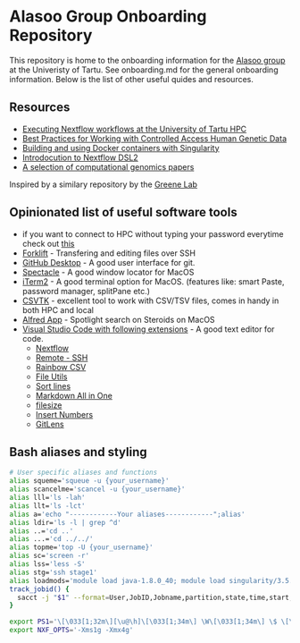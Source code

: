 # Alasoo Group Onboarding Repository
This repository is home to the onboarding information for the [Alasoo group](https://kauralasoo.github.io/) at the Univeristy of Tartu. See onboarding.md for the general onboarding information. Below is the list of other useful quides and resources.

## Resources

* [Executing Nextflow workflows at the University of Tartu HPC](resources/nextflow.md)
* [Best Practices for Working with Controlled Access Human Genetic Data](resources/controlled_access_data.md)
* [Building and using Docker containers with Singularity](resources/building_containers.md)
* [Introdocution to Nextflow DSL2](https://www.youtube.com/watch?v=-Ne4OP0aiYw&t=422s)
* [A selection of computational genomics papers](resources/papers.md)

Inspired by a similary repository by the [Greene Lab](https://github.com/greenelab/onboarding)

## Opinionated list of useful software tools
* if you want to connect to HPC without typing your password everytime check out [this](https://superuser.com/questions/8077/how-do-i-set-up-ssh-so-i-dont-have-to-type-my-password)
* [Forklift](https://binarynights.com/) - Transfering and editing files over SSH
* [GitHub Desktop](https://desktop.github.com/) - A good user interface for git.
* [Spectacle](https://www.spectacleapp.com/) - A good window locator for MacOS
* [iTerm2](https://iterm2.com/) - A good terminal option for MacOS. (features like: smart Paste, password manager, splitPane etc.) 
* [CSVTK](https://bioinf.shenwei.me/csvtk/) - excellent tool to work with CSV/TSV files, comes in handy in both HPC and local
* [Alfred App](https://www.alfredapp.com/) - Spotlight search on Steroids on MacOS
* [Visual Studio Code with following extensions](https://code.visualstudio.com/) - A good text editor for code.
  * [Nextflow](https://marketplace.visualstudio.com/items?itemName=nextflow.nextflow)
  * [Remote - SSH](https://marketplace.visualstudio.com/items?itemName=ms-vscode-remote.remote-ssh-edit)
  * [Rainbow CSV](https://marketplace.visualstudio.com/items?itemName=mechatroner.rainbow-csv)
  * [File Utils](https://marketplace.visualstudio.com/items?itemName=sleistner.vscode-fileutils)
  * [Sort lines](https://marketplace.visualstudio.com/items?itemName=Tyriar.sort-lines)
  * [Markdown All in One](https://marketplace.visualstudio.com/items?itemName=yzhang.markdown-all-in-one)
  * [filesize](https://marketplace.visualstudio.com/items?itemName=mkxml.vscode-filesize)
  * [Insert Numbers](https://marketplace.visualstudio.com/items?itemName=Asuka.insertnumbers)
  * [GitLens](https://marketplace.visualstudio.com/items?itemName=eamodio.gitlens)


## Bash aliases and styling 
```bash
# User specific aliases and functions
alias squeme='squeue -u {your_username}'
alias scancelme='scancel -u {your_username}'
alias lll='ls -lah'
alias llt='ls -lct'
alias a='echo "------------Your aliases------------";alias'
alias ldir='ls -l | grep ^d'
alias ..='cd ..'
alias ...='cd ../../'
alias topme='top -U {your_username}'
alias sc='screen -r'
alias lss='less -S'
alias stg='ssh stage1'
alias loadmods='module load java-1.8.0_40; module load singularity/3.5.3; module load nextflow'
track_jobid() {
  sacct -j "$1" --format=User,JobID,Jobname,partition,state,time,start,end,elapsed,MaxRss,MaxVMSize,nnodes,ncpus,nodelist,ExitCode
}

export PS1='\[\033[1;32m\][\u@\h]\[\033[1;34m\] \W\[\033[1;34m\] \$ \[\033[0m\]'
export NXF_OPTS='-Xms1g -Xmx4g'
```
